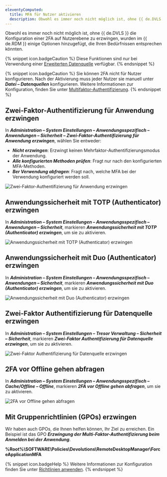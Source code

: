 ```yaml
---
eleventyComputed:
  title: MFA für Nutzer aktivieren
  description: Obwohl es immer noch nicht möglich ist, ohne {{ de.DVLS }} die Konfiguration einer 2FA auf Nutzerebene zu erzwingen, wurden im {{ de.RDM }} einige Optionen hinzugefügt, die Ihren Bedürfnissen entsprechen könnten.
---
```

Obwohl es immer noch nicht möglich ist, ohne {{ de.DVLS }} die Konfiguration einer 2FA auf Nutzerebene zu erzwingen, wurden im {{ de.RDM }} einige Optionen hinzugefügt, die Ihren Bedürfnissen entsprechen könnten.  

{% snippet icon.badgeCaution %}
Diese Funktionen sind nur bei Verwendung einer [Erweiterten Datenquelle](/rdm/windows/data-sources/data-sources-types/advanced-data-sources/) verfügbar.
{% endsnippet %}  

{% snippet icon.badgeCaution %}
Sie können 2FA nicht für Nutzer konfigurieren. Nach der Aktivierung muss jeder Nutzer sie manuell unter ***Datei – Datenquellen*** konfigurieren. Weitere Informationen zur Konfiguration, finden Sie unter [Multifaktor-Authentifizierung](/rdm/windows/data-sources/multi-factor-authentication/).
{% endsnippet %}  

## Zwei-Faktor-Authentifizierung für Anwendung erzwingen

In ***Administration – System Einstellungen – Anwendungsspezifisch – Anwendungen – Sicherheit – Zwei-Faktor-Authentifizierung für Anwendung erzwingen***, wählen Sie entweder:

* ***Nicht erzwingen***: Erzwingt keinen Mehrfaktor-Authentifizierungsmodus der Anwendung.
* ***Alle konfigurierten Methoden prüfen***: Fragt nur nach den konfigurierten MFA-Methoden.
* ***Ber Verwendung abfragen***: Fragt nach, welche MFA bei der Verwendung konfiguriert werden soll.

![Zwei-Faktor-Authentifizierung für Anwendung erzwingen](https://webdevolutions.azureedge.net/docs/en/kb/KB2267.png)

## Anwendungssicherheit mit TOTP (Authenticator) erzwingen

In ***Administration – System Einstellungen – Anwendungsspezifisch – Anwendungen – Sicherheit***, markieren ***Anwendungssicherheit mit TOTP (Authenticator) erzwingen***, um sie zu aktivieren.

![Anwendungssicherheit mit TOTP (Authenticator) erzwingen](https://webdevolutions.azureedge.net/docs/en/kb/KB2268.png)

## Anwendungssicherheit mit Duo (Authenticator) erzwingen

In ***Administration – System Einstellungen – Anwendungsspezifisch – Anwendungen – Sicherheit***, markieren ***Anwendungssicherheit mit Duo (Authenticator) erzwingen***, um sie zu aktivieren.

![Anwendungssicherheit mit Duo (Authenticator) erzwingen](https://webdevolutions.azureedge.net/docs/en/kb/KB2269.png)

## Zwei-Faktor Authentifizierung für Datenquelle erzwingen

In ***Administration – System Einstellungen – Tresor Verwaltung – Sicherheit – Sicherheit***, markieren ***Zwei-Faktor Authentifizierung für Datenquelle erzwingen***, um sie zu aktivieren.

![Zwei-Faktor Authentifizierung für Datenquelle erzwingen](https://webdevolutions.azureedge.net/docs/en/kb/KB2270.png)

## 2FA vor Offline gehen abfragen

In ***Administration – System Einstellungen – Anwendungsspezifisch – Cache/Offline – Offline***, markieren ***2FA vor Offline gehen abfragen***, um sie zu aktivieren.

![2FA vor Offline gehen abfragen](https://webdevolutions.azureedge.net/docs/en/kb/KB2271.png)

## Mit Gruppenrichtlinien (GPOs) erzwingen

Wir haben auch GPOs, die Ihnen helfen können, Ihr Ziel zu erreichen. Ein Beispiel ist das GPO ***Erzwingung der Multi-Faktor-Authentifizierung beim Anmelden bei der Anwendung***.  

**%Root%\SOFTWARE\Policies\Devolutions\RemoteDesktopManager\ForceApplicationMFA**  

{% snippet icon.badgeHelp %}
Weitere Informationen zur Konfiguration finden Sie unter [Richtlinien anwenden](/kb/remote-desktop-manager/how-to-articles/group-policies/).
{% endsnippet %} 
